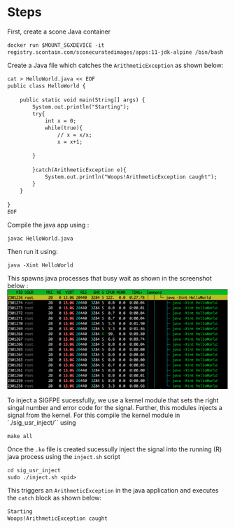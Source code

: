 # Steps
First, create a scone Java container 
```
docker run $MOUNT_SGXDEVICE -it registry.scontain.com/sconecuratedimages/apps:11-jdk-alpine /bin/bash
```
Create a Java file which catches the `ArithmeticException` as shown below:
```
cat > HelloWorld.java << EOF
public class HelloWorld {

    public static void main(String[] args) {
        System.out.println("Starting");
        try{
            int x = 0;
            while(true){
                // x = x/x;
                x = x+1;

 	    }

        }catch(ArithmeticException e){
            System.out.println("Woops!ArithmeticException caught");
        }
    }

}
EOF
```
Compile the java app using :
```
javac HelloWorld.java
```
Then run it using:
```
java -Xint HelloWorld
```
This spawns java processes that busy wait as shown in the screenshot below :
![java](figures/java.png)


To inject a SIGFPE sucessfully, we use a kernel module that sets the right singal number and error code for the signal. Further, this modules injects a signal from the kernel. 
For this compile the kernel module in `./sig_usr_inject/`` using 
```
make all
```
Once the `.ko` file is created sucessully inject the signal into the running (R) java process using the `inject.sh` script
```
cd sig_usr_inject
sudo ./inject.sh <pid>
```

This triggers an `ArithmeticException` in the java application and executes the `catch` block as shown below:
```
Starting
Woops!ArithmeticException caught
```
